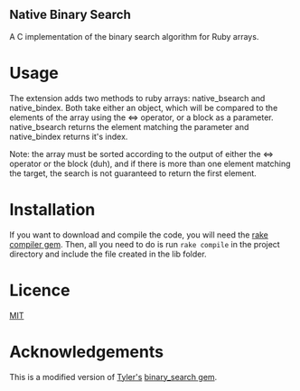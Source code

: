 Native Binary Search
--------------

A C implementation of the binary search algorithm for Ruby arrays. 

# Usage

The extension adds two methods to ruby arrays: native\_bsearch and native\_bindex. Both take either an object, 
which will be compared to the elements of the array using the <=> operator, or a block as a parameter. native\_bsearch
returns the element matching the parameter and native\_bindex returns it's index. 

Note: the array must be sorted according to the output of either the <=> operator or the block (duh), and if there is 
more than one element matching the target, the search is not guaranteed to return the first element. 

# Installation

If you want to download and compile the code, you will need the [rake compiler gem](https://github.com/luislavena/rake-compiler). Then, all you 
need to do is run `rake compile` in the project directory and include the file created in the lib folder. 

# Licence

[MIT](http://opensource.org/licenses/MIT)

# Acknowledgements

This is a modified version of [Tyler's](https://github.com/tyler) [binary\_search gem](https://github.com/tyler/binary_search). 
